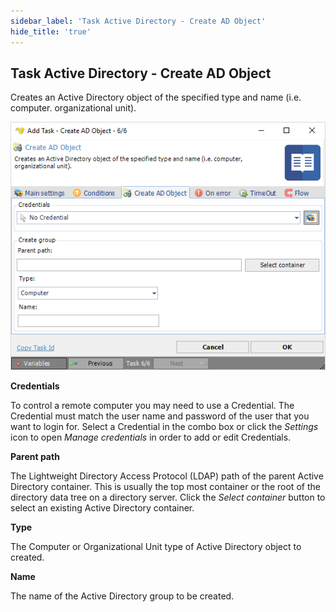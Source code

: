 ```yaml
---
sidebar_label: 'Task Active Directory - Create AD Object'
hide_title: 'true'
---
```


## Task Active Directory - Create AD Object

Creates an Active Directory object of the specified type and name (i.e. computer. organizational unit).

![](../../../../../static/img/taskactivedirectorycreateadobject.png)

**Credentials**

To control a remote computer you may need to use a Credential. The Credential must match the user name and password of the user that you want to login for. Select a Credential in the combo box or click the *Settings* icon to open *Manage credentials* in order to add or edit Credentials.
 
**Parent path**

The Lightweight Directory Access Protocol (LDAP) path of the parent Active Directory container. This is usually the top most container or the root of the directory data tree on a directory server. Click the *Select container* button to select an existing Active Directory container.
 
**Type**

The Computer or Organizational Unit type of Active Directory object to created.
 
**Name**

The name of the Active Directory group to be created.